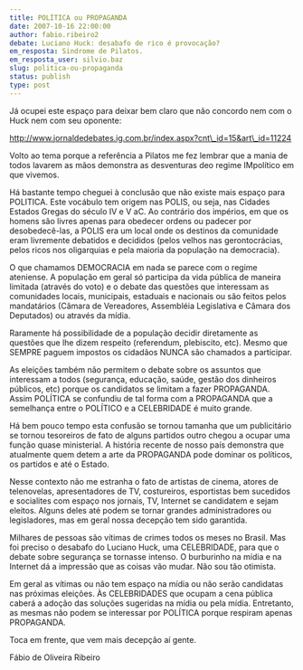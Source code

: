 ```yaml
---
title: POLÍTICA ou PROPAGANDA
date: 2007-10-16 22:00:00
author: fabio.ribeiro2
debate: Luciano Huck: desabafo de rico é provocação?
em_resposta: Sindrome de Pilatos.
em_resposta_user: silvio.baz
slug: politica-ou-propaganda
status: publish 
type: post
---
```


  

Já ocupei este espaço para deixar bem claro que não concordo nem com o Huck nem com seu oponente:  

http://www.jornaldedebates.ig.com.br/index.aspx?cnt\_id=15&art\_id=11224  

  

Volto ao tema porque a referência a Pilatos me fez lembrar que a mania de todos lavarem as mãos demonstra as desventuras deo regime IMpolítico em que vivemos.  

  

Há bastante tempo cheguei à conclusão que não existe mais espaço para POLITICA. Este vocábulo tem origem nas POLIS, ou seja, nas Cidades Estados Gregas do século IV e V aC. Ao contrário dos impérios, em que os homens são livres apenas para obedecer ordens ou padecer por desobedecê-las, a POLIS era um local onde os destinos da comunidade eram livremente debatidos e decididos (pelos velhos nas gerontocrácias, pelos ricos nos oligarquias e pela maioria da população na democracia).   

  

O que chamamos DEMOCRACIA em nada se parece com o regime ateniense. A população em geral só participa da vida pública de maneira limitada (através do voto) e o debate das questões que interessam as comunidades locais, municipais, estaduais e nacionais ou são feitos pelos mandatários (Câmara de Vereadores, Assembléia Legislativa e Câmara dos Deputados) ou através da mídia.   

  

Raramente há possibilidade de a população decidir diretamente as questões que lhe dizem respeito (referendum, plebiscito, etc). Mesmo que SEMPRE paguem impostos os cidadãos NUNCA são chamados a participar.   

  

As eleições também não permitem o debate sobre os assuntos que interessam a todos (segurança, educação, saúde, gestão dos dinheiros públicos, etc) porque os candidatos se limitam a fazer PROPAGANDA. Assim POLÍTICA se confundiu de tal forma com a PROPAGANDA que a semelhança entre o POLÍTICO e a CELEBRIDADE é muito grande.   

  

Há bem pouco tempo esta confusão se tornou tamanha que um publicitário se tornou tesoreiros de fato de alguns partidos outro chegou a ocupar uma função quase ministerial. A história recente de nosso país demonstra que atualmente quem detem a arte da PROPAGANDA pode dominar os políticos, os partidos e até o Estado.  

  

Nesse contexto não me estranha o fato de artistas de cinema, atores de telenovelas, apresentadores de TV, costureiros, esportistas bem sucedidos e socialites com espaço nos jornais, TV, Internet se candidatem e sejam eleitos. Alguns deles até podem se tornar grandes administradores ou legisladores, mas em geral nossa decepção tem sido garantida.  

  

Milhares de pessoas são vítimas de crimes todos os meses no Brasil. Mas foi preciso o desabafo do Luciano Huck, uma CELEBRIDADE, para que o debate sobre segurança se tornasse intenso. O burburinho na mídia e na Internet dá a impressão que as coisas vão mudar. Não sou tão otimista.  

  

Em geral as vítimas ou não tem espaço na mídia ou não serão candidatas nas próximas eleições. Às CELEBRIDADES que ocupam a cena pública caberá a adoção das soluções sugeridas na mídia ou pela mídia. Entretanto, as mesmas não podem se interessar por POLÍTICA porque respiram apenas PROPAGANDA.  

  

Toca em frente, que vem mais decepção aí gente.  

  

  

  

 Fábio de Oliveira Ribeiro
